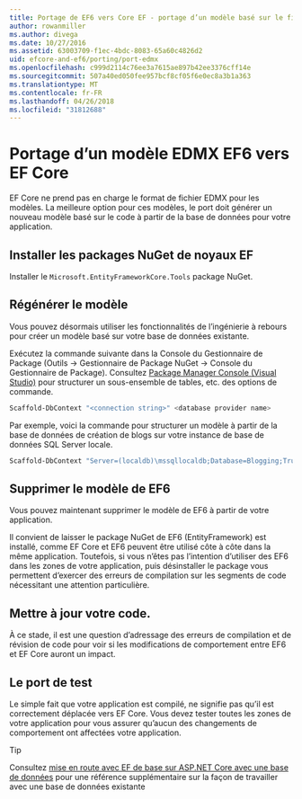 ```yaml
---
title: Portage de EF6 vers Core EF - portage d’un modèle basé sur le fichier EDMX
author: rowanmiller
ms.author: divega
ms.date: 10/27/2016
ms.assetid: 63003709-f1ec-4bdc-8083-65a60c4826d2
uid: efcore-and-ef6/porting/port-edmx
ms.openlocfilehash: c999d2114c76ee3a7615ae897b42ee3376cff14e
ms.sourcegitcommit: 507a40ed050fee957bcf8cf05f6e0ec8a3b1a363
ms.translationtype: MT
ms.contentlocale: fr-FR
ms.lasthandoff: 04/26/2018
ms.locfileid: "31812688"
---
```

# <a name="porting-an-ef6-edmx-based-model-to-ef-core"></a>Portage d’un modèle EDMX EF6 vers EF Core

EF Core ne prend pas en charge le format de fichier EDMX pour les modèles. La meilleure option pour ces modèles, le port doit générer un nouveau modèle basé sur le code à partir de la base de données pour votre application.

## <a name="install-ef-core-nuget-packages"></a>Installer les packages NuGet de noyaux EF

Installer le `Microsoft.EntityFrameworkCore.Tools` package NuGet.

## <a name="regenerate-the-model"></a>Régénérer le modèle

Vous pouvez désormais utiliser les fonctionnalités de l’ingénierie à rebours pour créer un modèle basé sur votre base de données existante.

Exécutez la commande suivante dans la Console du Gestionnaire de Package (Outils -> Gestionnaire de Package NuGet -> Console du Gestionnaire de Package). Consultez [Package Manager Console (Visual Studio)](../../core/miscellaneous/cli/powershell.md) pour structurer un sous-ensemble de tables, etc. des options de commande.

``` powershell
Scaffold-DbContext "<connection string>" <database provider name>
```

Par exemple, voici la commande pour structurer un modèle à partir de la base de données de création de blogs sur votre instance de base de données SQL Server locale.

``` powershell
Scaffold-DbContext "Server=(localdb)\mssqllocaldb;Database=Blogging;Trusted_Connection=True;" Microsoft.EntityFrameworkCore.SqlServer
```

## <a name="remove-ef6-model"></a>Supprimer le modèle de EF6

Vous pouvez maintenant supprimer le modèle de EF6 à partir de votre application.

Il convient de laisser le package NuGet de EF6 (EntityFramework) est installé, comme EF Core et EF6 peuvent être utilisé côte à côte dans la même application. Toutefois, si vous n’êtes pas l’intention d’utiliser des EF6 dans les zones de votre application, puis désinstaller le package vous permettent d’exercer des erreurs de compilation sur les segments de code nécessitant une attention particulière.

## <a name="update-your-code"></a>Mettre à jour votre code.

À ce stade, il est une question d’adressage des erreurs de compilation et de révision de code pour voir si les modifications de comportement entre EF6 et EF Core auront un impact.

## <a name="test-the-port"></a>Le port de test

Le simple fait que votre application est compilé, ne signifie pas qu’il est correctement déplacée vers EF Core. Vous devez tester toutes les zones de votre application pour vous assurer qu’aucun des changements de comportement ont affectées votre application.

> [!TIP]
> Consultez [mise en route avec EF de base sur ASP.NET Core avec une base de données](xref:core/get-started/aspnetcore/existing-db) pour une référence supplémentaire sur la façon de travailler avec une base de données existante 
